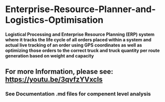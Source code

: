 # Enterprise-Resource-Planner-and-Logistics-Optimisation
#### Logistical Processing and Enterprise Resource Planning (ERP) system where it tracks the life cycle of all orders placed within a system and actual live tracking of an order using GPS coordinates as well as optimizing those orders to the correct truck and truck quantity per route generation based on weight and capacity
## For more Information, please see: https://youtu.be/3qvfzYVxcIs
### See Documentation .md files for compenent level analysis
